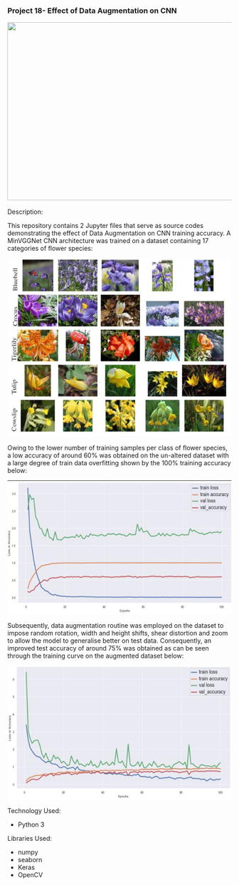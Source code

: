 ### Project 18- Effect of Data Augmentation on CNN 

<p align="center">
    <img width="800" height="400"
     src="https://dpzbhybb2pdcj.cloudfront.net/elgendy/v-7/Figures/Img_01-04A_227.jpg">
</p>

Description:

This repository contains 2 Jupyter files that serve as source codes
 demonstrating the effect of Data Augmentation on CNN training accuracy. A
  MinVGGNet CNN architecture was trained on a dataset containing 17
   categories of flower species:
   
   <p align="center">
    <img width="500" height="400"
     src="flowers17.JPG">
</p>

Owing to the lower number of training samples per class of flower species, a
 low accuracy of around 60% was obtained on the un-altered dataset with a
  large degree of train data overfitting shown by the 100% training accuracy
   below:



<p align="center">
    <img width="600" height="300"
     src="simple.JPG">
</p>

Subsequently, data augmentation routine was employed on the dataset to
 impose random rotation, width and height shifts, shear distortion and zoom
  to allow the model to generalise better on test data. Consequently, an
   improved test accuracy of around 75% was obtained as can be seen through
    the training curve on the augmented dataset below:
    
 <p align="center">
    <img width="600" height="300"
     src="augmented.JPG">
</p>

Technology Used:

* Python 3

Libraries Used:

* numpy
* seaborn
* Keras
* OpenCV
